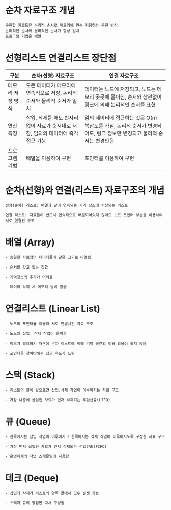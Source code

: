 
# 순차 자료구조 개념

    구현할 자료들은 논리적 순서로 메모리에 연속 저장하는 구현 방식
    논리적인 순서와 물리적인 순서가 항상 일치
    프로그램 기법은 배열


# 선형리스트 연결리스트 장단점

|구분|순차(선형) 자료구조|연결 자료구조|
| --- | --- | --- |
|메모리 저장 방식|모든 데이터가 메모리에 연속적으로 저장, 논리적 순서와 물리적 순서가 일치|데이터는 노드에 저장되고, 노드는 메모리 곳곳에 흩어짐, 순서와 상관없이 링크에 의해 논리적인 순서를 표현|
|연산 특징|삽입, 삭제를 해도 빈자리 없이 자료가 순서대로 저장, 임의의 데이터에 즉각 접근 가능|임의 데이터에 접근하는 것은 O(n) 복잡도를 가짐, 논리적 순서가 변경되어도, 링크 정보만 변경되고 물리적 순서는 변경안됨|
|프로그램 기법|배열을 이용하여 구현|포인터를 이용하여 구현|


# 순차(선형)와 연결(리스트) 자료구조의 개념

    선형(순차) 리스트: 배열과 같이 연속되는 기억 장소에 저장되는 리스트

    연결 리스트: 자료들이 반드시 연속적으로 배열되어있지 않아도 노드 포인터 부분을 이용하여 서로 연결된 구조



# 배열 (Array)

    - 동일한 자료형의 데이터들이 같은 크기로 나열됨

    - 순서를 갖고 있는 집합

    - 기억장소의 추가가 어려움

    - 데이터 삭제 시 메모리 낭비 발생

 

# 연결리스트 (Linear List)

    - 노드의 포인터를 이용해 서로 연결시킨 자료 구조

    - 노드의 삽입, 삭제 작업이 용이함

    - 링크가 필요하기 때문에 순차 리스트에 비해 기억 공간의 이용 효율이 좋치 않음

    - 포인터를 찾아야해서 접근 속도가 느림

 

# 스택 (Stack)

    - 리스트의 한쪽 끝으로만 삽입,삭제 작업이 이루어지는 자료 구조

    - 가장 나중에 삽입된 자료가 먼저 삭제되는 후입선출(LIFO)

 

# 큐 (Queue)

    - 한쪽에서는 삽입 작업이 이루어지고 한쪽에서는 삭제 작업이 이루어지도록 구성한 자료 구조

    - 가장 먼저 삽입된 자료가 먼저 삭제되는 선입선출(FIFO)

    - 운영체제의 작업 스케줄링에 사용함

 

# 데크 (Deque)

    - 삽입과 삭제가 리스트의 양쪽 끝에서 모두 발생 가능

    - 스택과 큐의 장점만 따서 구성됨